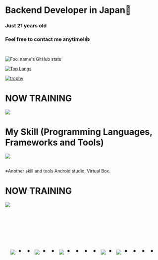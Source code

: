 # Backend Developer in Japan👋
### Just 21 years old 
### Feel free to contact me anytime!👍
#
![Foo_name's GitHub stats](https://github-readme-stats.vercel.app/api?username=yutosato-toh&show_icons=true&theme=vue-dark)

[![Top Langs](https://github-readme-stats.vercel.app/api/top-langs/?username=yutosato-toh&layout=compact&theme=vue-dark)](https://github.com/anuraghazra/github-readme-stats)

[![trophy](https://github-profile-trophy.vercel.app/?username=yutosato-toh&theme=discord)](https://github.com/ryo-ma/github-profile-trophy)




# NOW TRAINING

<p align="left">

<a href="y4111251@gmail.com"><img src="https://img.shields.io/badge/Gmail-d14836?style=flat-square&logo=Gmail&logoColor=white&link=y4111251@gmail.com"/></a>
</p>



# My Skill (Programming Languages, Frameworks and Tools)

<img src="https://skillicons.dev/icons?i=html,css,js,github,vscode,docker,java,kotlin,discord,php," /> <br /><br />

  ※Another skill and tools
  Android studio, Virtual Box.
  
# NOW TRAINING

<img src="https://skillicons.dev/icons?i=vscode,github" /> <br /><br />


<!-- --------------------------------- :) ---------------------------------- -->

<br><br><br>

<div align="center">
    <h1>
        <img src="https://user-images.githubusercontent.com/44926913/175852850-3fb6c715-1856-41ff-8c1f-94ce3b03b458.gif">・・
        <img src="https://user-images.githubusercontent.com/44926913/175853109-f8850656-6704-4a8a-bee6-9aca154d929b.gif">・・
        <img src="https://user-images.githubusercontent.com/44926913/175853154-5449d974-975e-44a6-ab84-a86031265e40.gif">・・・・
        <img src="https://user-images.githubusercontent.com/44926913/175853109-f8850656-6704-4a8a-bee6-9aca154d929b.gif">・
        <img src="https://user-images.githubusercontent.com/44926913/175853154-5449d974-975e-44a6-ab84-a86031265e40.gif">・・・・
    </h1>
  </div>
<br><br><br>
